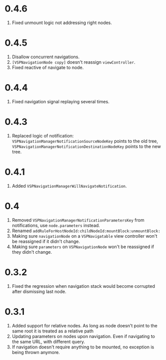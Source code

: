 # 0.4.6

1. Fixed unmount logic not addressing right nodes.

# 0.4.5

1. Disallow concurrent navigations.
1. `[VSPNavigationNode copy]` doesn't reassign `viewController`.
1. Fixed reactive of navigate to node.

# 0.4.4

1. Fixed navigation signal replaying several times.

# 0.4.3

1. Replaced logic of notification: `VSPNavigationManagerNotificationSourceNodeKey` points to the old tree, `VSPNavigationManagerNotificationDestinationNodeKey` points to the new tree.

# 0.4.1

1. Added `VSPNavigationManagerWillNavigateNotification`.

# 0.4

1. Removed `VSPNavigationManagerNotificationParametersKey` from notifications, use `node.parameters` instead.
1. Renamed `addRuleForHostNodeId:childNodeId:mountBlock:unmountBlock:`
1. Making sure `navigationNode` on a `VSPNavigatable` view controller won't be reassigned if it didn't change.
1. Making sure `parameters` on `VSPNavigationNode` won't be reassigned if they didn't change.

# 0.3.2

1. Fixed the regression when navigation stack would become corrupted after dismissing last node.

# 0.3.1

1. Added support for relative nodes. As long as node doesn't point to the same root it is treated as a relative path
1. Updating parameters on nodes upon navigation. Even if navigating to the same URL, with different query.
1. If navigation doesn't require anything to be mounted, no exception is being thrown anymore.
